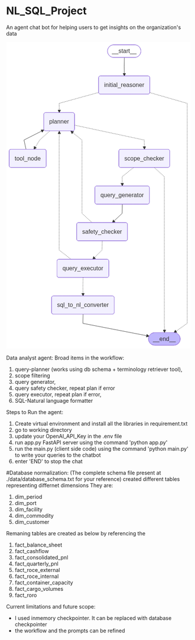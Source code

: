 # NL_SQL_Project
An agent chat bot for helping users to get insights on the organization's data

![workflow](workflow.png)


Data analyst agent:
Broad items in the workflow:
1. query-planner (works using db schema + terminology retriever tool),
2. scope filtering
3. query generator,
4. query safety checker, repeat plan if error
5. query executor, repeat plan if error,
6. SQL-Natural language formatter

Steps to Run the agent:
1. Create virtual environment and install all the libraries in requirement.txt
2. go to working directory
3. update your OpenAI_API_Key in the .env file
4. run app.py FastAPI server using the command 'python app.py'
5. run the main.py (client side code) using the command 'python main.py' to write your queries to the chatbot
6. enter 'END' to stop the chat


#Database normalization: (The complete schema file present at ./data/database_schema.txt for your reference)
created different tables representing differnet dimensions
They are:
1. dim_period
2. dim_port
3. dim_facility
4. dim_commodity
5. dim_customer

Remaning tables are created as below by referencing the 
1. fact_balance_sheet
2. fact_cashflow
3. fact_consolidated_pnl
4. fact_quarterly_pnl
5. fact_roce_external
6. fact_roce_internal
7. fact_container_capacity
8. fact_cargo_volumes
9. fact_roro


Current limitations and future scope:
- I used inmemory checkpointer. It can be replaced with database checkpointer
- the workflow and the prompts can be refined
